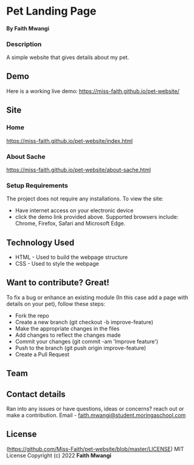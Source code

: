 # Pet Landing Page
#### By **Faith Mwangi**
### Description
A simple website that gives details about my pet.
## Demo
Here is a working live demo:
https://miss-faith.github.io/pet-website/
## Site
### Home
https://miss-faith.github.io/pet-website/index.html
### About Sache
https://miss-faith.github.io/pet-website/about-sache.html
### Setup Requirements
The project does not require any installations. To view the site:
* Have internet access on your electronic device
* click the demo link provided above. Supported browsers include: Chrome, Firefox, Safari and Microsoft Edge.
## Technology Used
* HTML - Used to build the webpage structure
* CSS - Used to style the webpage
## Want to contribute? Great!
To fix a bug or enhance an existing module (In this case add a page with details on your pet), follow these steps:
* Fork the repo
* Create a new branch (git checkout -b improve-feature)
* Make the appropriate changes in the files
* Add changes to reflect the changes made
* Commit your changes (git commit -am 'Improve feature')
* Push to the branch (git push origin improve-feature)
* Create a Pull Request
## Team

## Contact details
Ran into any issues or have questions, ideas or concerns?  reach out or make a contribution.
Email - faith.mwangi@student.moringaschool.com
## License
(https://github.com/Miss-Faith/pet-website/blob/master/LICENSE)
MIT License
Copyright (c) 2022 **Faith Mwangi**
